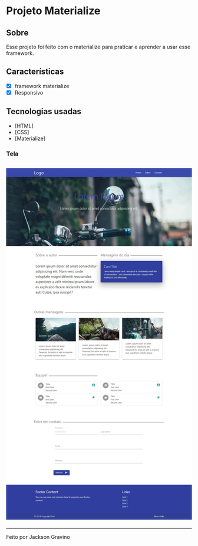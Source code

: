 # Projeto Materialize

## Sobre

<p>Esse projeto foi feito com o materialize para praticar e aprender a usar esse framework.</p>

## Características

- [x] framework materialize
- [x] Responsivo

## Tecnologias usadas

- [HTML]
- [CSS]
- [Materialize]

### Tela

<h2>
  <img alt="Readme" title="Readme" src="imagens/img_pagina.jpg" />
</h2>

---

Feito por Jackson Gravino
